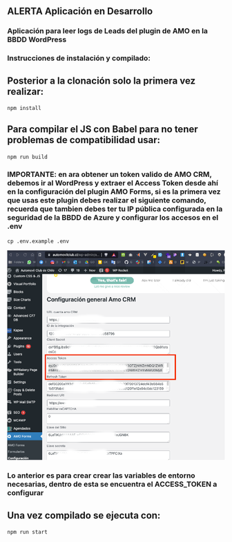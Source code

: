 ## ALERTA Aplicación en Desarrollo
### Aplicación para leer logs de Leads del plugin de AMO en la BBDD WordPress

### Instrucciones de instalación y compilado:

## Posterior a la clonación solo la primera vez realizar:
```
npm install
```

## Para compilar el JS con Babel para no tener problemas de compatibilidad usar:
```
npm run build
```

### IMPORTANTE: en ara obtener un token valido de AMO CRM, debemos ir al WordPress y extraer el Access Token desde ahí en la configuración del plugin AMO Forms, si es la primera vez que usas este plugin debes realizar el siguiente comando, recuerda que tambien debes ter tu IP pública configurada en la seguridad de la BBDD de Azure y configurar los accesos en el .env


```
cp .env.example .env
```
![img con el access token](./img/AMOForm1.png)

### Lo anterior es para crear crear las variables de entorno necesarias, dentro de esta se encuentra el ACCESS_TOKEN a configurar


## Una vez compilado se ejecuta con:
```
npm run start
```
